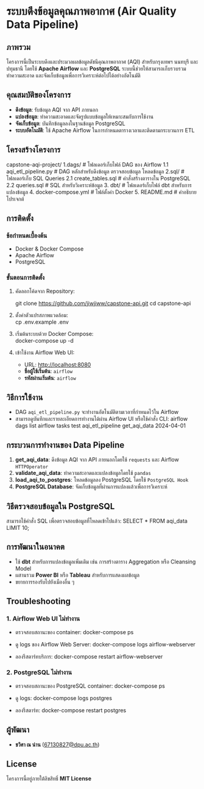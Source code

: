 # ระบบดึงข้อมูลคุณภาพอากาศ (Air Quality Data Pipeline)

## ภาพรวม
โครงการนี้เป็นระบบดึงและประมวลผลข้อมูลดัชนีคุณภาพอากาศ (AQI) สำหรับกรุงเทพฯ นนทบุรี และปทุมธานี โดยใช้ **Apache Airflow** และ **PostgreSQL** ระบบนี้ช่วยให้สามารถเก็บรวบรวม ทำความสะอาด และจัดเก็บข้อมูลเพื่อการวิเคราะห์ต่อไปได้อย่างอัตโนมัติ

## คุณสมบัติของโครงการ
- **ดึงข้อมูล**: รับข้อมูล AQI จาก API ภายนอก
- **แปลงข้อมูล**: ทำความสะอาดและจัดรูปแบบข้อมูลให้เหมาะสมกับการใช้งาน
- **จัดเก็บข้อมูล**: บันทึกข้อมูลลงในฐานข้อมูล PostgreSQL
- **ระบบอัตโนมัติ**: ใช้ Apache Airflow ในการกำหนดตารางเวลาและติดตามกระบวนการ ETL

## โครงสร้างโครงการ

capstone-aqi-project/
1.dags/                          # โฟลเดอร์เก็บไฟล์ DAG ของ Airflow
   1.1 aqi_etl_pipeline.py        # DAG หลักสำหรับดึงข้อมูล ตรวจสอบข้อมูล โหลดข้อมูล
2.sql/                           # โฟลเดอร์เก็บ SQL Queries
   2.1 create_tables.sql          # คำสั่งสร้างตารางใน PostgreSQL
   2.2 queries.sql                # SQL สำหรับวิเคราะห์ข้อมูล
3. dbt/                           # โฟลเดอร์เก็บไฟล์ dbt สำหรับการแปลงข้อมูล
4. docker-compose.yml             # ไฟล์ตั้งค่า Docker
5. README.md                      # คำอธิบายโปรเจกต์

## การติดตั้ง
### ข้อกำหนดเบื้องต้น
- Docker & Docker Compose
- Apache Airflow
- PostgreSQL

### ขั้นตอนการติดตั้ง
1. คัดลอกโค้ดจาก Repository:
   
   git clone https://github.com/jiwjiww/capstone-api.git
   cd capstone-api
   
2. ตั้งค่าตัวแปรสภาพแวดล้อม:  
   cp .env.example .env
   
3. เริ่มต้นระบบด้วย Docker Compose:  
   docker-compose up -d
   
4. เข้าใช้งาน Airflow Web UI:
   - URL: [http://localhost:8080](http://localhost:8080)
   - **ชื่อผู้ใช้เริ่มต้น**: `airflow`
   - **รหัสผ่านเริ่มต้น**: `airflow`

## วิธีการใช้งาน
- DAG `aqi_etl_pipeline.py` จะทำงานอัตโนมัติตามเวลาที่กำหนดไว้ใน Airflow
- สามารถดูบันทึกและรายละเอียดการทำงานได้ผ่าน Airflow UI หรือใช้คำสั่ง CLI: 
  airflow dags list
  airflow tasks test aqi_etl_pipeline get_aqi_data 2024-04-01
  

## กระบวนการทำงานของ Data Pipeline
1. **get_aqi_data**: ดึงข้อมูล AQI จาก API ภายนอกโดยใช้ `requests` และ Airflow `HTTPOperator`
2. **validate_aqi_data**: ทำความสะอาดและแปลงข้อมูลโดยใช้ `pandas`
3. **load_aqi_to_postgres**: โหลดข้อมูลลง PostgreSQL โดยใช้ `PostgreSQL Hook`
4. **PostgreSQL Database**: จัดเก็บข้อมูลที่ผ่านการแปลงแล้วเพื่อการวิเคราะห์

## วิธีตรวจสอบข้อมูลใน PostgreSQL
สามารถใช้คำสั่ง SQL เพื่อตรวจสอบข้อมูลที่โหลดเข้าไปแล้ว:
SELECT * FROM aqi_data LIMIT 10;


## การพัฒนาในอนาคต
- ใช้ **dbt** สำหรับการแปลงข้อมูลเพิ่มเติม เช่น การสร้างตาราง Aggregation หรือ Cleansing Model
- ผสานรวม **Power BI** หรือ **Tableau** สำหรับการแสดงผลข้อมูล
- ขยายการรองรับไปยังเมืองอื่น ๆ

## Troubleshooting
### 1. Airflow Web UI ไม่ทำงาน
- ตรวจสอบสถานะของ container:
  docker-compose ps
  
- ดู logs ของ Airflow Web Server:
  docker-compose logs airflow-webserver

- ลองรีสตาร์ทบริการ:
  docker-compose restart airflow-webserver


### 2. PostgreSQL ไม่ทำงาน
- ตรวจสอบสถานะของ PostgreSQL container:
  docker-compose ps

- ดู logs:
  docker-compose logs postgres

- ลองรีสตาร์ท:
  docker-compose restart postgres


## ผู้พัฒนา
- **ชวิศา ณ น่าน** ([67130827@dpu.ac.th](mailto:67130827@dpu.ac.th))

## License
โครงการนี้อยู่ภายใต้ลิขสิทธิ์ **MIT License**

